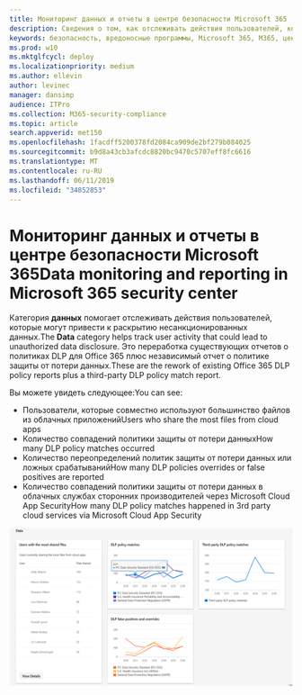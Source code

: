 ```yaml
---
title: Мониторинг данных и отчеты в центре безопасности Microsoft 365
description: Сведения о том, как отслеживать действия пользователей, которые могут привести к раскрытию несанкционированных данных.
keywords: безопасность, вредоносные программы, Microsoft 365, M365, центр безопасности, монитор, отчет, данные
ms.prod: w10
ms.mktglfcycl: deploy
ms.localizationpriority: medium
ms.author: ellevin
author: levinec
manager: dansimp
audience: ITPro
ms.collection: M365-security-compliance
ms.topic: article
search.appverid: met150
ms.openlocfilehash: 1facdff5200378fd2084ca909de2bf279b084025
ms.sourcegitcommit: b9d8a43cb3afcdc8820bc9470c5707eff8fc6616
ms.translationtype: MT
ms.contentlocale: ru-RU
ms.lasthandoff: 06/11/2019
ms.locfileid: "34852853"
---
```

# <a name="data-monitoring-and-reporting-in-microsoft-365-security-center"></a><span data-ttu-id="3d8ca-104">Мониторинг данных и отчеты в центре безопасности Microsoft 365</span><span class="sxs-lookup"><span data-stu-id="3d8ca-104">Data monitoring and reporting in Microsoft 365 security center</span></span>

<span data-ttu-id="3d8ca-105">Категория **данных** помогает отслеживать действия пользователей, которые могут привести к раскрытию несанкционированных данных.</span><span class="sxs-lookup"><span data-stu-id="3d8ca-105">The **Data** category helps track user activity that could lead to unauthorized data disclosure.</span></span> <span data-ttu-id="3d8ca-106">Это переработка существующих отчетов о политиках DLP для Office 365 плюс независимый отчет о политике защиты от потери данных.</span><span class="sxs-lookup"><span data-stu-id="3d8ca-106">These are the rework of existing Office 365 DLP policy reports plus a third-party DLP policy match report.</span></span>

<span data-ttu-id="3d8ca-107">Вы можете увидеть следующее:</span><span class="sxs-lookup"><span data-stu-id="3d8ca-107">You can see:</span></span>

* <span data-ttu-id="3d8ca-108">Пользователи, которые совместно используют большинство файлов из облачных приложений</span><span class="sxs-lookup"><span data-stu-id="3d8ca-108">Users who share the most files from cloud apps</span></span>
* <span data-ttu-id="3d8ca-109">Количество совпадений политики защиты от потери данных</span><span class="sxs-lookup"><span data-stu-id="3d8ca-109">How many DLP policy matches occurred</span></span>
* <span data-ttu-id="3d8ca-110">Количество переопределений политик защиты от потери данных или ложных срабатываний</span><span class="sxs-lookup"><span data-stu-id="3d8ca-110">How many DLP policies overrides or false positives are reported</span></span>
* <span data-ttu-id="3d8ca-111">Количество совпадений политики защиты от потери данных в облачных службах сторонних производителей через Microsoft Cloud App Security</span><span class="sxs-lookup"><span data-stu-id="3d8ca-111">How many DLP policy matches happened in 3rd party cloud services via Microsoft Cloud App Security</span></span>

![Категория данных на странице "отчеты"](./media/security-docs/data.png)
